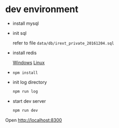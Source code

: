 # dev environment

* install mysql
* init sql

    refer to file `data/db/irext_private_20161204.sql`
* install redis
    
    [Windows](https://github.com/MSOpenTech/redis/releases)
    [Linux](https://redis.io/)
* `npm install`
* init log directory
    ```bash
    npm run log
    ```
* start dev server
    ```bash
    npm run dev
    ```
    
Open [http://localhost:8300](http://localhost:8300)